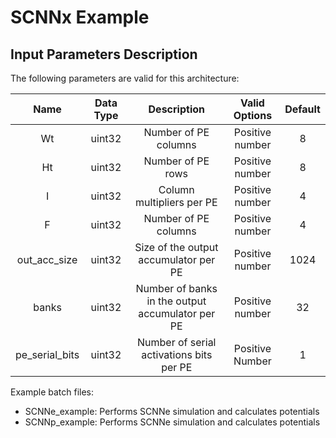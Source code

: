 # SCNNx Example

## Input Parameters Description   

The following parameters are valid for this architecture:

| Name | Data Type | Description | Valid Options | Default |
|:---:|:---:|:---:|:---:|:---:|
| Wt | uint32 | Number of PE columns | Positive number | 8 |
| Ht | uint32 | Number of PE rows | Positive number | 8 |
| I | uint32 | Column multipliers per PE | Positive number | 4 |
| F | uint32 | Number of PE columns | Positive number | 4 |
| out_acc_size | uint32 | Size of the output accumulator per PE | Positive number | 1024 |
| banks | uint32 | Number of banks in the output accumulator per PE | Positive number | 32 |
| pe_serial_bits | uint32 | Number of serial activations bits per PE | Positive Number | 1 |

Example batch files:

*   SCNNe_example: Performs SCNNe simulation and calculates potentials 
*   SCNNp_example: Performs SCNNe simulation and calculates potentials 